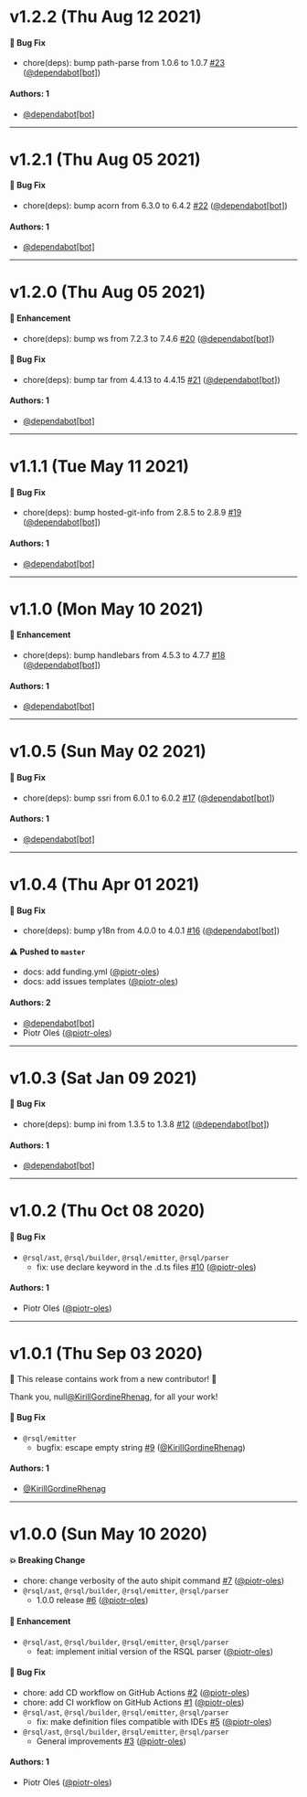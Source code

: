 # v1.2.2 (Thu Aug 12 2021)

#### 🐛 Bug Fix

- chore(deps): bump path-parse from 1.0.6 to 1.0.7 [#23](https://github.com/piotr-oles/rsql/pull/23) ([@dependabot[bot]](https://github.com/dependabot[bot]))

#### Authors: 1

- [@dependabot[bot]](https://github.com/dependabot[bot])

---

# v1.2.1 (Thu Aug 05 2021)

#### 🐛 Bug Fix

- chore(deps): bump acorn from 6.3.0 to 6.4.2 [#22](https://github.com/piotr-oles/rsql/pull/22) ([@dependabot[bot]](https://github.com/dependabot[bot]))

#### Authors: 1

- [@dependabot[bot]](https://github.com/dependabot[bot])

---

# v1.2.0 (Thu Aug 05 2021)

#### 🚀 Enhancement

- chore(deps): bump ws from 7.2.3 to 7.4.6 [#20](https://github.com/piotr-oles/rsql/pull/20) ([@dependabot[bot]](https://github.com/dependabot[bot]))

#### 🐛 Bug Fix

- chore(deps): bump tar from 4.4.13 to 4.4.15 [#21](https://github.com/piotr-oles/rsql/pull/21) ([@dependabot[bot]](https://github.com/dependabot[bot]))

#### Authors: 1

- [@dependabot[bot]](https://github.com/dependabot[bot])

---

# v1.1.1 (Tue May 11 2021)

#### 🐛 Bug Fix

- chore(deps): bump hosted-git-info from 2.8.5 to 2.8.9 [#19](https://github.com/piotr-oles/rsql/pull/19) ([@dependabot[bot]](https://github.com/dependabot[bot]))

#### Authors: 1

- [@dependabot[bot]](https://github.com/dependabot[bot])

---

# v1.1.0 (Mon May 10 2021)

#### 🚀 Enhancement

- chore(deps): bump handlebars from 4.5.3 to 4.7.7 [#18](https://github.com/piotr-oles/rsql/pull/18) ([@dependabot[bot]](https://github.com/dependabot[bot]))

#### Authors: 1

- [@dependabot[bot]](https://github.com/dependabot[bot])

---

# v1.0.5 (Sun May 02 2021)

#### 🐛 Bug Fix

- chore(deps): bump ssri from 6.0.1 to 6.0.2 [#17](https://github.com/piotr-oles/rsql/pull/17) ([@dependabot[bot]](https://github.com/dependabot[bot]))

#### Authors: 1

- [@dependabot[bot]](https://github.com/dependabot[bot])

---

# v1.0.4 (Thu Apr 01 2021)

#### 🐛 Bug Fix

- chore(deps): bump y18n from 4.0.0 to 4.0.1 [#16](https://github.com/piotr-oles/rsql/pull/16) ([@dependabot[bot]](https://github.com/dependabot[bot]))

#### ⚠️  Pushed to `master`

- docs: add funding.yml ([@piotr-oles](https://github.com/piotr-oles))
- docs: add issues templates ([@piotr-oles](https://github.com/piotr-oles))

#### Authors: 2

- [@dependabot[bot]](https://github.com/dependabot[bot])
- Piotr Oleś ([@piotr-oles](https://github.com/piotr-oles))

---

# v1.0.3 (Sat Jan 09 2021)

#### 🐛 Bug Fix

- chore(deps): bump ini from 1.3.5 to 1.3.8 [#12](https://github.com/piotr-oles/rsql/pull/12) ([@dependabot[bot]](https://github.com/dependabot[bot]))

#### Authors: 1

- [@dependabot[bot]](https://github.com/dependabot[bot])

---

# v1.0.2 (Thu Oct 08 2020)

#### 🐛 Bug Fix

- `@rsql/ast`, `@rsql/builder`, `@rsql/emitter`, `@rsql/parser`
  - fix: use declare keyword in the .d.ts files [#10](https://github.com/piotr-oles/rsql/pull/10) ([@piotr-oles](https://github.com/piotr-oles))

#### Authors: 1

- Piotr Oleś ([@piotr-oles](https://github.com/piotr-oles))

---

# v1.0.1 (Thu Sep 03 2020)

:tada: This release contains work from a new contributor! :tada:

Thank you, null[@KirillGordineRhenag](https://github.com/KirillGordineRhenag), for all your work!

#### 🐛 Bug Fix

- `@rsql/emitter`
  - bugfix: escape empty string [#9](https://github.com/piotr-oles/rsql/pull/9) ([@KirillGordineRhenag](https://github.com/KirillGordineRhenag))

#### Authors: 1

- [@KirillGordineRhenag](https://github.com/KirillGordineRhenag)

---

# v1.0.0 (Sun May 10 2020)

#### 💥 Breaking Change

- chore: change verbosity of the auto shipit command [#7](https://github.com/piotr-oles/rsql/pull/7) ([@piotr-oles](https://github.com/piotr-oles))
- `@rsql/ast`, `@rsql/builder`, `@rsql/emitter`, `@rsql/parser`
  - 1.0.0 release [#6](https://github.com/piotr-oles/rsql/pull/6) ([@piotr-oles](https://github.com/piotr-oles))

#### 🚀 Enhancement

- `@rsql/ast`, `@rsql/builder`, `@rsql/emitter`, `@rsql/parser`
  - feat: implement initial version of the RSQL parser ([@piotr-oles](https://github.com/piotr-oles))

#### 🐛 Bug Fix

- chore: add CD workflow on GitHub Actions [#2](https://github.com/piotr-oles/rsql/pull/2) ([@piotr-oles](https://github.com/piotr-oles))
- chore: add CI workflow on GitHub Actions [#1](https://github.com/piotr-oles/rsql/pull/1) ([@piotr-oles](https://github.com/piotr-oles))
- `@rsql/ast`, `@rsql/builder`, `@rsql/emitter`, `@rsql/parser`
  - fix: make definition files compatible with IDEs [#5](https://github.com/piotr-oles/rsql/pull/5) ([@piotr-oles](https://github.com/piotr-oles))
- `@rsql/ast`, `@rsql/builder`, `@rsql/emitter`, `@rsql/parser`
  - General improvements [#3](https://github.com/piotr-oles/rsql/pull/3) ([@piotr-oles](https://github.com/piotr-oles))

#### Authors: 1

- Piotr Oleś ([@piotr-oles](https://github.com/piotr-oles))